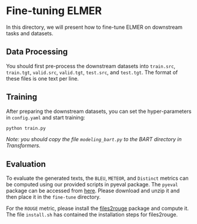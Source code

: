 
# Fine-tuning ELMER

In this directory, we will present how to fine-tune ELMER on downstream tasks and datasets.

## Data Processing

You should first pre-process the downstream datasets into `train.src`, `train.tgt`, `valid.src`, `valid.tgt`, `test.src`, and `test.tgt`. The format of these files is one text per line.


## Training

After preparing the downstream datasets, you can set the hyper-parameters in `config.yaml` and start training:

```python
python train.py
```

*Note: you should copy the file `modeling_bart.py` to the BART directory in Transformers.*

## Evaluation

To evaluate the generated texts, the `BLEU`, `METEOR`, and `Distinct` metrics can be computed using our provided scripts in pyeval package. The `pyeval` package can be accessed from [here](https://drive.google.com/file/d/1ocbz-H4DqXa3mmkJuN2f6-mMpMQL5zuP/view?usp=sharing). Please download and unzip it and then place it in the `fine-tune` directory. 

For the `ROUGE` metric, please install the [files2rouge](https://github.com/pltrdy/files2rouge) package and compute it. The file `install.sh` has contained the installation steps for files2rouge.


